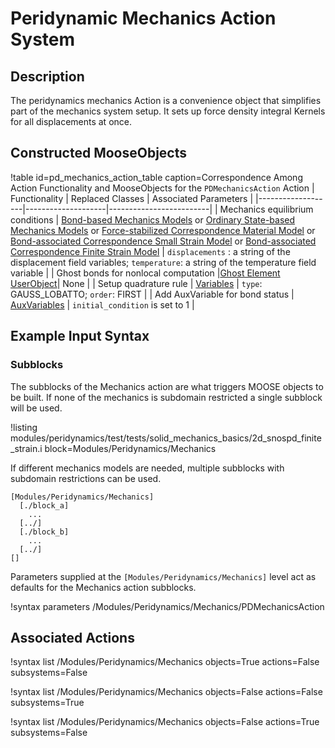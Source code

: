 # Peridynamic Mechanics Action System

## Description

The peridynamics mechanics Action is a convenience object that simplifies part of the
mechanics system setup. It sets up force density integral Kernels for all displacements at once.

## Constructed MooseObjects

!table id=pd_mechanics_action_table caption=Correspondence Among Action Functionality and MooseObjects for the `PDMechanicsAction` Action
| Functionality     | Replaced Classes   | Associated Parameters   |
|-------------------|--------------------|-------------------------|
| Mechanics equilibrium conditions | [Bond-based Mechanics Models](/Kernels/BPDKernel.md) or [Ordinary State-based Mechanics Models](/Kernels/OSPDKernel.md) or [Force-stabilized Correspondence Material Model](/Kernels/FNOSPDKernel.md) or [Bond-associated Correspondence Small Strain Model](/Kernels/SmallSNOSPDKernel.md) or [Bond-associated Correspondence Finite Strain Model](/Kernels/FiniteSNOSPDKernel.md) | `displacements` : a string of the displacement field variables; `temperature`: a string of the temperature field variable |
| Ghost bonds for nonlocal computation |[Ghost Element UserObject](/GhostElemPDUserObject.md)| None |
| Setup quadrature rule | [Variables](systems/Variables/index.md) | `type`: GAUSS_LOBATTO; `order`: FIRST |
| Add AuxVariable for bond status | [AuxVariables](/systems/AuxVariables/index.md) | `initial_condition` is set to 1 |


## Example Input Syntax

### Subblocks

The subblocks of the Mechanics action are what triggers MOOSE objects to be built. If none of the mechanics is subdomain restricted a single subblock will be used.

!listing modules/peridynamics/test/tests/solid_mechanics_basics/2d_snospd_finite_strain.i block=Modules/Peridynamics/Mechanics

If different mechanics models are needed, multiple subblocks with subdomain restrictions can be used.

```
[Modules/Peridynamics/Mechanics]
  [./block_a]
    ...
  [../]
  [./block_b]
    ...
  [../]
[]
```

Parameters supplied at the `[Modules/Peridynamics/Mechanics]` level act as defaults for the Mechanics action subblocks.

!syntax parameters /Modules/Peridynamics/Mechanics/PDMechanicsAction


## Associated Actions

!syntax list /Modules/Peridynamics/Mechanics objects=True actions=False subsystems=False

!syntax list /Modules/Peridynamics/Mechanics objects=False actions=False subsystems=True

!syntax list /Modules/Peridynamics/Mechanics objects=False actions=True subsystems=False
